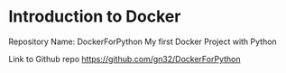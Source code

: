 # Introduction to Docker

Repository Name: DockerForPython
My first Docker Project with Python

Link to Github repo
https://github.com/gn32/DockerForPython


